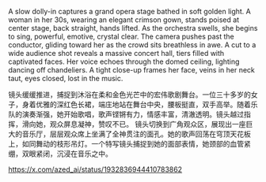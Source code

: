 A slow dolly-in captures a grand opera stage bathed in soft golden light. A woman in her 30s, wearing an elegant crimson gown, stands poised at center stage, back straight, hands lifted. As the orchestra swells, she begins to sing, powerful, emotive, crystal clear. The camera pushes past the conductor, gliding toward her as the crowd sits breathless in awe.
A cut to a wide audience shot reveals a massive concert hall, tiers filled with captivated faces. Her voice echoes through the domed ceiling, lighting dancing off chandeliers. A tight close-up frames her face, veins in her neck taut, eyes closed, lost in the music.


镜头缓缓推进，捕捉到沐浴在柔和金色光芒中的宏伟歌剧舞台。一位三十多岁的女子，身着优雅的深红色长裙，端庄地站在舞台中央，腰板挺直，双手高举。随着乐队的演奏渐强，她开始歌唱，歌声铿锵有力，情感丰富，清澈透明。镜头越过指挥，滑向她，观众屏息凝神，赞叹不已。
镜头切换到广角观众区，展现出一座巨大的音乐厅，层层观众席上坐满了全神贯注的面孔。她的歌声回荡在穹顶天花板上，如同舞动的枝形吊灯。一个特写镜头捕捉到她的面部表情，她颈部的血管紧绷，双眼紧闭，沉浸在音乐之中。

https://x.com/azed_ai/status/1932836944410783862
